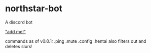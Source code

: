 # northstar-bot
A discord bot


<a href="https://discord.com/oauth2/authorize?client_id=929900532192141342&permissions=8&scope=bot">"add me!"</a>

commands as of v0.0.1:
.ping 
.mute
.config
.hentai
also filters out and deletes slurs!
